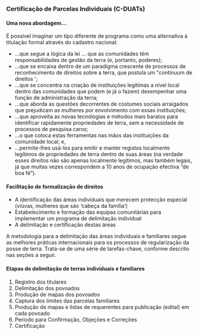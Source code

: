 ### Certificação de Parcelas Individuais \(C-DUATs\)

#### Uma nova abordagem...

É possível imaginar um tipo diferente de programa como uma alternativa à titulação formal através do cadastro nacional:

* ...que segue a lógica da lei ... que as comunidades têm responsabilidades de gestão da terra \(e, portanto, poderes\);
* ...que se encaixa dentro de um paradigma crescente de processos de reconhecimento de direitos sobre a terra, que postula um "continuum de direitos ';
* ...que se concentra na criação de instituições legítimas a nível local dentro das comunidades que podem \(e já o fazem\) desempenhar uma função de administração da terra;
* ...que aborda as questões decorrentes de costumes sociais arraigados que prejudicam as mulheres por envolvimento com essas instituições;
* ...que aproveita as novas tecnologias e métodos mais baratos para identificar rapidamente propriedades de terra, sem a necessidade de processos de pesquisa caros;
* ...o que coloca estas ferramentas nas mãos das instituições da comunidade local; e,
* ...permite-lhes usá-los para emitir e manter registos localmente legítimos de propriedades de terra dentro de suas áreas \(na verdade esses direitos não são apenas localmente legítimos, mas também legais, já que muitas vezes correspondem a 10 anos de ocupação efectiva “de boa fé”\).

#### Facilitação de formalização de direitos

* A identificação das áreas individuais que merecem protecção especial \(viúvas, mulheres que são ‘cabeça da família’\)
* Estabelecimento e formação das equipas comunitárias para implementar um programa de delimitação individual
* A delimitação e certificação destas áreas

A metodologia para a delimitação das áreas individuais e familiares segue as melhores práticas internacionais para os processos de regularização da posse de terra. Trata-se de uma série de tarefas-chave, conforme descrito nas seções a seguir.

#### Etapas de delimitação de terras individuais e familiares

1. Registro dos titulares
2. Delimitação dos povoados
3. Produção de mapas dos povoados
4. Captura dos limites das parcelas familiares
5. Produção de mapas e listas de requerentes para publicação \(edital\) em cada povoado
6. Período para Confirmação, Objeções e Correções
7. Certificação



